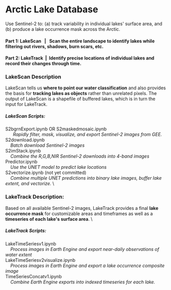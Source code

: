 # Arctic Lake Database

Use Sentinel-2 to: (a) track variability in individual lakes' surface area, and (b) produce a lake occurrence mask across the Arctic.

#### Part 1: LakeScan   |   Scan the entire landscape to identify lakes while filtering out rivers, shadows, burn scars, etc.

#### Part 2: LakeTrack  |  Identify precise locations of individual lakes and record their changes through time.


### LakeScan Description
LakeScan tells us **where to point our water classification** and also provides the basis for **tracking lakes as objects** rather than unrelated pixels. The output of LakeScan is a shapefile of buffered lakes, which is in turn the input for LakeTrack.

##### LakeScan Scripts:
S2bgrnExport.ipynb OR S2maskedmosaic.ipynb \
      *Rapidly filter, mask, visualize, and export Sentinel-2 images from GEE.* \
S2download.ipynb \
    *Batch download Sentinel-2 images* \
S2imStack.ipynb \
    *Combine the R,G,B,NIR Sentinel-2 downloads into 4-band images* \
Predictor.ipynb \
    *Use the UNET model to predict lake locations* \
S2vectorize.ipynb (not yet committed) \
    *Combine multiple UNET predictions into binary lake images, buffer lake extent, and vectorize.* \
  
### LakeTrack Description:
Based on all available Sentinel-2 images, LakeTrack provides a final **lake occurrence mask** for customizable areas and timeframes as well as a **timeseries of each lake's surface area**. \

##### LakeTrack Scripts:
LakeTimeSeriesv1.ipynb \
    *Process images in Earth Engine and export near-daily observations of water extent* \
LakeTimeSeriesv2visualize.ipynb \
    *Process images in Earth Engine and export a lake occurrence composite image* \
TimeSeriesConcatv1.ipynb \
    *Combine Earth Engine exports into indexed timeseries for each lake.*

